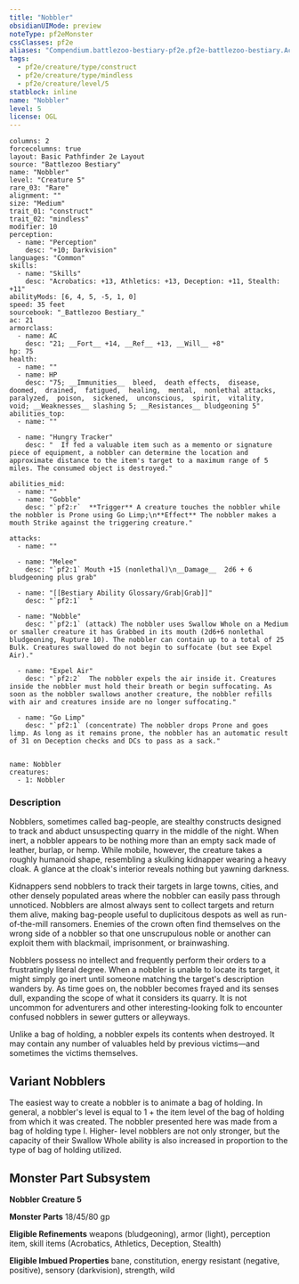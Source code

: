 ```yaml
---
title: "Nobbler"
obsidianUIMode: preview
noteType: pf2eMonster
cssClasses: pf2e
aliases: "Compendium.battlezoo-bestiary-pf2e.pf2e-battlezoo-bestiary.Actor.Qzjb3NdeydDfYlHb" 
tags:
  - pf2e/creature/type/construct
  - pf2e/creature/type/mindless
  - pf2e/creature/level/5
statblock: inline
name: "Nobbler"
level: 5
license: OGL
---
```


```statblock
columns: 2
forcecolumns: true
layout: Basic Pathfinder 2e Layout
source: "Battlezoo Bestiary"
name: "Nobbler"
level: "Creature 5"
rare_03: "Rare"
alignment: ""
size: "Medium"
trait_01: "construct"
trait_02: "mindless"
modifier: 10
perception:
  - name: "Perception"
    desc: "+10; Darkvision"
languages: "Common"
skills:
  - name: "Skills"
    desc: "Acrobatics: +13, Athletics: +13, Deception: +11, Stealth: +11"
abilityMods: [6, 4, 5, -5, 1, 0]
speed: 35 feet
sourcebook: "_Battlezoo Bestiary_"
ac: 21
armorclass:
  - name: AC
    desc: "21; __Fort__ +14, __Ref__ +13, __Will__ +8"
hp: 75
health:
  - name: ""
  - name: HP
    desc: "75; __Immunities__  bleed,  death effects,  disease,  doomed,  drained,  fatigued,  healing,  mental,  nonlethal attacks,  paralyzed,  poison,  sickened,  unconscious,  spirit,  vitality,  void; __Weaknesses__ slashing 5; __Resistances__ bludgeoning 5"
abilities_top:
  - name: ""

  - name: "Hungry Tracker"
    desc: "  If fed a valuable item such as a memento or signature piece of equipment, a nobbler can determine the location and approximate distance to the item's target to a maximum range of 5 miles. The consumed object is destroyed."

abilities_mid:
  - name: ""
  - name: "Gobble"
    desc: "`pf2:r`  **Trigger** A creature touches the nobbler while the nobbler is Prone using Go Limp;\n**Effect** The nobbler makes a mouth Strike against the triggering creature."

attacks:
  - name: ""

  - name: "Melee"
    desc: "`pf2:1` Mouth +15 (nonlethal)\n__Damage__  2d6 + 6 bludgeoning plus grab"

  - name: "[[Bestiary Ability Glossary/Grab|Grab]]"
    desc: "`pf2:1`  "

  - name: "Nobble"
    desc: "`pf2:1` (attack) The nobbler uses Swallow Whole on a Medium or smaller creature it has Grabbed in its mouth (2d6+6 nonlethal bludgeoning, Rupture 10). The nobbler can contain up to a total of 25 Bulk. Creatures swallowed do not begin to suffocate (but see Expel Air)."

  - name: "Expel Air"
    desc: "`pf2:2`  The nobbler expels the air inside it. Creatures inside the nobbler must hold their breath or begin suffocating. As soon as the nobbler swallows another creature, the nobbler refills with air and creatures inside are no longer suffocating."

  - name: "Go Limp"
    desc: "`pf2:1` (concentrate) The nobbler drops Prone and goes limp. As long as it remains prone, the nobbler has an automatic result of 31 on Deception checks and DCs to pass as a sack."
 
```

```encounter-table
name: Nobbler
creatures:
  - 1: Nobbler
```


### Description
Nobblers, sometimes called bag-people, are stealthy constructs designed to track and abduct unsuspecting quarry in the middle of the night. When inert, a nobbler appears to be nothing more than an empty sack made of leather, burlap, or hemp. While mobile, however, the creature takes a roughly humanoid shape, resembling a skulking kidnapper wearing a heavy cloak. A glance at the cloak's interior reveals nothing but yawning darkness.

Kidnappers send nobblers to track their targets in large towns, cities, and other densely populated areas where the nobbler can easily pass through unnoticed. Nobblers are almost always sent to collect targets and return them alive, making bag-people useful to duplicitous despots as well as run-of-the-mill ransomers. Enemies of the crown often find themselves on the wrong side of a nobbler so that one unscrupulous noble or another can exploit them with blackmail, imprisonment, or brainwashing.

Nobblers possess no intellect and frequently perform their orders to a frustratingly literal degree. When a nobbler is unable to locate its target, it might simply go inert until someone matching the target's description wanders by. As time goes on, the nobbler becomes frayed and its senses dull, expanding the scope of what it considers its quarry. It is not uncommon for adventurers and other interesting-looking folk to encounter confused nobblers in sewer gutters or alleyways.

Unlike a bag of holding, a nobbler expels its contents when destroyed. It may contain any number of valuables held by previous victims—and sometimes the victims themselves.

## Variant Nobblers

The easiest way to create a nobbler is to animate a bag of holding. In general, a nobbler's level is equal to 1 + the item level of the bag of holding from which it was created. The nobbler presented here was made from a bag of holding type I. Higher- level nobblers are not only stronger, but the capacity of their Swallow Whole ability is also increased in proportion to the type of bag of holding utilized.

## Monster Part Subsystem

**Nobbler Creature 5**

**Monster Parts** 18/45/80 gp

**Eligible Refinements** weapons (bludgeoning), armor (light), perception item, skill items (Acrobatics, Athletics, Deception, Stealth)

**Eligible Imbued Properties** bane, constitution, energy resistant (negative, positive), sensory (darkvision), strength, wild
